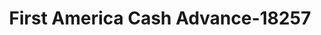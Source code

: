 ---
f_zip-code: 40330
f_state-code: KY
title: First America Cash Advance-18257
f_phone: 859-734-9004
f_city-only: Harrodsburg
f_address: 639 Beaumont Plaza Harrodsburg
f_location-unique-id: '18257'
slug: first-america-cash-advance-18257
updated-on: '2024-05-30T13:46:58.046Z'
created-on: '2024-05-30T13:36:59.803Z'
published-on: '2024-05-30T13:54:32.469Z'
f_city-state: cms/city/harrodsburg-ky.md
f_company: cms/company/first-america-cash-advance.md
f_state: cms/state/kentucky.md
layout: '[payday-loan].html'
tags: payday-loan
---